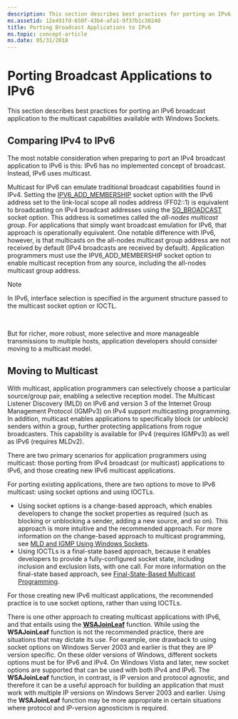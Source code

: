 ```yaml
---
description: This section describes best practices for porting an IPv6 broadcast application to the multicast capabilities available with Windows Sockets.
ms.assetid: 12e491fd-650f-43b4-afa1-9f37b1c30240
title: Porting Broadcast Applications to IPv6
ms.topic: concept-article
ms.date: 05/31/2018
---
```


# Porting Broadcast Applications to IPv6

This section describes best practices for porting an IPv6 broadcast application to the multicast capabilities available with Windows Sockets.

## Comparing IPv4 to IPv6

The most notable consideration when preparing to port an IPv4 broadcast application to IPv6 is this: IPv6 has no implemented concept of broadcast. Instead, IPv6 uses multicast.

Multicast for IPv6 can emulate traditional broadcast capabilities found in IPv4. Setting the [IPV6\_ADD\_MEMBERSHIP](ipproto-ipv6-socket-options.md) socket option with the IPv6 address set to the link-local scope all nodes address (FF02::1) is equivalent to broadcasting on IPv4 broadcast addresses using the [SO\_BROADCAST](socket-options.md) socket option. This address is sometimes called the *all-nodes multicast group*. For applications that simply want broadcast emulation for IPv6, that approach is operationally equivalent. One notable difference with IPv6, however, is that multicasts on the all-nodes multicast group address are not received by default (IPv4 broadcasts are received by default). Application programmers must use the IPV6\_ADD\_MEMBERSHIP socket option to enable multicast reception from any source, including the all-nodes multicast group address.

> [!Note]  
> In IPv6, interface selection is specified in the argument structure passed to the multicast socket option or IOCTL.

 

But for richer, more robust, more selective and more manageable transmissions to multiple hosts, application developers should consider moving to a multicast model.

## Moving to Multicast

With multicast, application programmers can selectively choose a particular source/group pair, enabling a selective reception model. The Multicast Listener Discovery (MLD) on IPv6 and version 3 of the Internet Group Management Protocol (IGMPv3) on IPv4 support multicasting programming. In addition, multicast enables applications to specifically block (or unblock) senders within a group, further protecting applications from rogue broadcasters. This capability is available for IPv4 (requires IGMPv3) as well as IPv6 (requires MLDv2).

There are two primary scenarios for application programmers using multicast: those porting from IPv4 broadcast (or multicast) applications to IPv6, and those creating new IPv6 multicast applications.

For porting existing applications, there are two options to move to IPv6 multicast: using socket options and using IOCTLs.

-   Using socket options is a change-based approach, which enables developers to change the socket properties as required (such as blocking or unblocking a sender, adding a new source, and so on). This approach is more intuitive and the recommended approach. For more information on the change-based approach to multicast programming, see [MLD and IGMP Using Windows Sockets](igmp-and-windows-sockets.md).
-   Using IOCTLs is a final-state based approach, because it enables developers to provide a fully-configured socket state, including inclusion and exclusion lists, with one call. For more information on the final-state based approach, see [Final-State-Based Multicast Programming](final-state-based-multicast-programming.md).

For those creating new IPv6 multicast applications, the recommended practice is to use socket options, rather than using IOCTLs.

There is one other approach to creating multicast applications with IPv6, and that entails using the [**WSAJoinLeaf**](/windows/desktop/api/Winsock2/nf-winsock2-wsajoinleaf) function. While using the **WSAJoinLeaf** function is not the recommended practice, there are situations that may dictate its use. For example, one drawback to using socket options on Windows Server 2003 and earlier is that they are IP version specific. On these older versions of Windows, different sockets options must be for IPv6 and IPv4. On Windows Vista and later, new socket options are supported that can be used with both IPv4 and IPv6. The **WSAJoinLeaf** function, in contrast, is IP version and protocol agnostic, and therefore it can be a useful approach for building an application that must work with multiple IP versions on Windows Server 2003 and earlier. Using the **WSAJoinLeaf** function may be more appropriate in certain situations where protocol and IP-version agnosticism is required.

 

 



